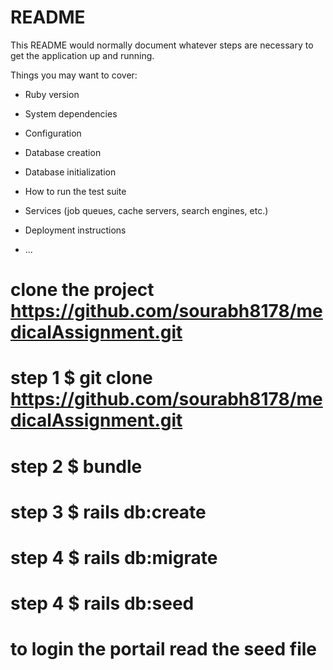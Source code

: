 # README

This README would normally document whatever steps are necessary to get the
application up and running.

Things you may want to cover:

* Ruby version

* System dependencies

* Configuration

* Database creation

* Database initialization

* How to run the test suite

* Services (job queues, cache servers, search engines, etc.)

* Deployment instructions

* ...
# clone the project https://github.com/sourabh8178/medicalAssignment.git
# step 1 $ git clone https://github.com/sourabh8178/medicalAssignment.git

# step 2 $ bundle
# step 3 $ rails db:create
# step 4 $ rails db:migrate
# step 4 $ rails db:seed
# to login the portail read the seed file 